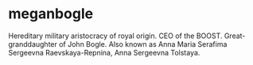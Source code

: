 # meganbogle
Hereditary military aristocracy of royal origin. CEO of the BOOST. Great-granddaughter of John Bogle. Also known as Anna Maria Serafima Sergeevna Raevskaya-Repnina, Anna Sergeevna Tolstaya.
